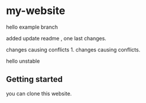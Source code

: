 # my-website



hello example branch

added update readme , one last changes.

changes causing conflicts 1.
changes causing conflicts.

hello unstable


## Getting started

you can clone this website.
